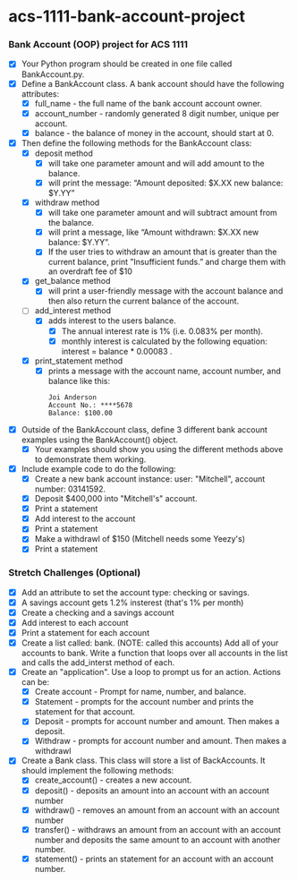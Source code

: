# acs-1111-bank-account-project
### Bank Account (OOP) project for ACS 1111

- [x] Your Python program should be created in one file called BankAccount.py.
- [x] Define a BankAccount class. A bank account should have the following attributes:
    - [x] full_name - the full name of the bank account account owner.
    - [x] account_number - randomly generated 8 digit number, unique per account.
    - [x] balance - the balance of money in the account, should start at 0.
- [x] Then define the following methods for the BankAccount class:
    - [x] deposit method
        - [x] will take one parameter amount and will add amount to the balance.
        - [x] will print the message: “Amount deposited: $X.XX new balance: $Y.YY”
    - [x] withdraw method 
        - [x] will take one parameter amount and will subtract amount from the balance. 
        - [x] will print a message, like “Amount withdrawn: $X.XX new balance: $Y.YY”.
        - [x] If the user tries to withdraw an amount that is greater than the current balance, print ”Insufficient funds.” and charge them with an overdraft fee of $10
    - [x] get_balance method
        - [x] will print a user-friendly message with the account balance and then also return the current balance of the account.
    - [ ] add_interest method
        - [x] adds interest to the users balance.
            - [x] The annual interest rate is 1% (i.e. 0.083% per month).
            - [x] monthly interest is calculated by the following equation: interest = balance *  0.00083 .
    - [x] print_statement method
        - [x] prints a message with the account name, account number, and balance like this:
            ```
            Joi Anderson
            Account No.: ****5678
            Balance: $100.00
            ```
- [x] Outside of the BankAccount class, define 3 different bank account examples using the BankAccount() object.
    - [x] Your examples should show you using the different methods above to demonstrate them working.
- [x] Include example code to do the following:
    - [x] Create a new bank account instance: user: "Mitchell", account number: 03141592.
    - [x] Deposit $400,000 into "Mitchell's" account.
    - [x] Print a statement
    - [x] Add interest to the account
    - [x] Print a statement
    - [x] Make a withdrawl of $150 (Mitchell needs some Yeezy's)
    - [x] Print a statement

### Stretch Challenges (Optional)
- [x] Add an attribute to set the account type: checking or savings.
- [x] A savings account gets 1.2% insterest (that's 1% per month)
- [x] Create a checking and a savings account
- [x] Add interest to each account
- [x] Print a statement for each account
- [x] Create a list called: bank. (NOTE: called this accounts) Add all of your accounts to bank. Write a function that loops over all accounts in the list and calls the add_interst method of each.
- [x] Create an "application". Use a loop to prompt us for an action. Actions can be:
    - [x] Create account - Prompt for name, number, and balance.
    - [x] Statement - prompts for the account number and prints the statement for that account.
    - [x] Deposit - prompts for account number and amount. Then makes a deposit.
    - [x] Withdraw - prompts for account number and amount. Then makes a withdrawl
- [x] Create a Bank class. This class will store a list of BackAccounts. It should implement the following methods:
    - [x] create_account() - creates a new account.
    - [x] deposit() - deposits an amount into an account with an account number
    - [x] withdraw() - removes an amount from an account with an account number
    - [x] transfer() - withdraws an amount from an account with an account number and deposits the same amount to an account with another number.
    - [x] statement() - prints an statement for an account with an account number.
